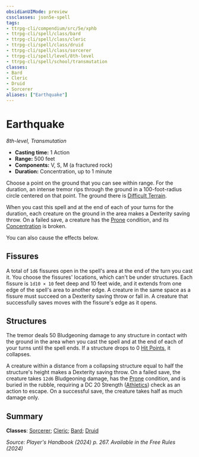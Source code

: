 ```yaml
---
obsidianUIMode: preview
cssclasses: json5e-spell
tags:
- ttrpg-cli/compendium/src/5e/xphb
- ttrpg-cli/spell/class/bard
- ttrpg-cli/spell/class/cleric
- ttrpg-cli/spell/class/druid
- ttrpg-cli/spell/class/sorcerer
- ttrpg-cli/spell/level/8th-level
- ttrpg-cli/spell/school/transmutation
classes:
- Bard
- Cleric
- Druid
- Sorcerer
aliases: ["Earthquake"]
---
```

# Earthquake
*8th-level, Transmutation*  


- **Casting time:** 1 Action
- **Range:** 500 feet
- **Components:** V, S, M (a fractured rock)
- **Duration:** Concentration, up to 1 minute

Choose a point on the ground that you can see within range. For the duration, an intense tremor rips through the ground in a 100-foot-radius circle centered on that point. The ground there is [Difficult Terrain](3-Mechanics/CLI/rules/variant-rules/difficult-terrain-xphb.md).

When you cast this spell and at the end of each of your turns for the duration, each creature on the ground in the area makes a Dexterity saving throw. On a failed save, a creature has the [Prone](3-Mechanics/CLI/rules/conditions.md#Prone) condition, and its [Concentration](3-Mechanics/CLI/rules/conditions.md#Concentration) is broken.

You can also cause the effects below.

## Fissures

A total of `1d6` fissures open in the spell's area at the end of the turn you cast it. You choose the fissures' locations, which can't be under structures. Each fissure is `1d10 × 10` feet deep and 10 feet wide, and it extends from one edge of the spell's area to another edge. A creature in the same space as a fissure must succeed on a Dexterity saving throw or fall in. A creature that successfully saves moves with the fissure's edge as it opens.

## Structures

The tremor deals 50 Bludgeoning damage to any structure in contact with the ground in the area when you cast the spell and at the end of each of your turns until the spell ends. If a structure drops to 0 [Hit Points](3-Mechanics/CLI/rules/variant-rules/hit-points-xphb.md), it collapses.

A creature within a distance from a collapsing structure equal to half the structure's height makes a Dexterity saving throw. On a failed save, the creature takes `12d6` Bludgeoning damage, has the [Prone](3-Mechanics/CLI/rules/conditions.md#Prone) condition, and is buried in the rubble, requiring a DC 20 Strength ([Athletics](3-Mechanics/CLI/rules/skills.md#Athletics)) check as an action to escape. On a successful save, the creature takes half as much damage only.

## Summary

**Classes**: [Sorcerer](3-Mechanics/CLI/lists/list-spells-classes-sorcerer.md); [Cleric](3-Mechanics/CLI/lists/list-spells-classes-cleric.md); [Bard](3-Mechanics/CLI/lists/list-spells-classes-bard.md); [Druid](3-Mechanics/CLI/lists/list-spells-classes-druid.md)

*Source: Player's Handbook (2024) p. 267. Available in the Free Rules (2024)*